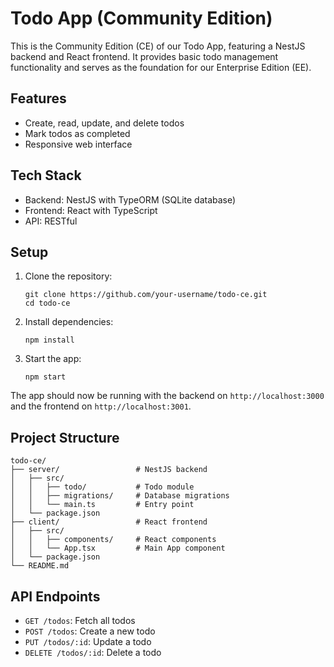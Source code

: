 # Todo App (Community Edition)

This is the Community Edition (CE) of our Todo App, featuring a NestJS backend and React frontend. It provides basic todo management functionality and serves as the foundation for our Enterprise Edition (EE).

## Features

- Create, read, update, and delete todos
- Mark todos as completed
- Responsive web interface

## Tech Stack

- Backend: NestJS with TypeORM (SQLite database)
- Frontend: React with TypeScript
- API: RESTful

## Setup

1. Clone the repository:
   ```
   git clone https://github.com/your-username/todo-ce.git
   cd todo-ce
   ```

2. Install dependencies:
   ```
   npm install
   ```

3. Start the app:
   ```
   npm start
   ```

The app should now be running with the backend on `http://localhost:3000` and the frontend on `http://localhost:3001`.

## Project Structure

```
todo-ce/
├── server/                 # NestJS backend
│   ├── src/
│   │   ├── todo/           # Todo module
│   │   ├── migrations/     # Database migrations
│   │   └── main.ts         # Entry point
│   └── package.json
├── client/                 # React frontend
│   ├── src/
│   │   ├── components/     # React components
│   │   └── App.tsx         # Main App component
│   └── package.json
└── README.md
```

## API Endpoints

- `GET /todos`: Fetch all todos
- `POST /todos`: Create a new todo
- `PUT /todos/:id`: Update a todo
- `DELETE /todos/:id`: Delete a todo
